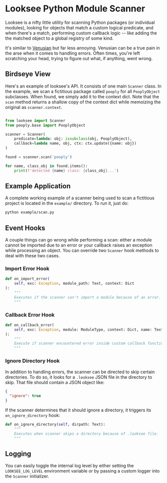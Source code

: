 # Looksee Python Module Scanner
Looksee is a nifty little utility for scanning Python packages (or individual
modules), looking for objects that match a custom logical predicate, and when
there's a match, performing custom callback logic -- like adding the the matched
object to a global registry of some kind.

It's similar to
[Venusian](https://docs.pylonsproject.org/projects/venusian/en/latest/) but far
less annoying. Venusian can be a true pain in the arse when it comes to handling
errors. Often times, you're left scratching your head, trying to figure out
what, if anything, went wrong.

## Birdseye View
Here's an example of looksee's API. It consists of one main `Scanner` class. In
the example, we scan a fictitious package called `pooply` for all `PooplyObject`
subclasses. When found, we simply add it to the context dict. Note that the
`scan` method returns a shallow copy of the context dict while memoizing the
original as `scanner.context`.


```python

from looksee import Scanner
from pooply.base import PooplyObject

scanner = Scanner(
    predicate=lambda: obj: issubclass(obj, PooplyObject),
    callback=lambda name, obj, ctx: ctx.update({name: obj})
)

found = scanner.scan('pooply')

for name, class_obj in found.items():
    print(f'detected {name} class: {class_obj}...')
```

## Example Application
A complete working example of a scanner being used to scan a fictitious project
is located in the `example/` directory. To run it, just do: 
```sh
python example/scan.py
```

## Event Hooks
A couple things can go wrong while performing a scan: either a module cannot be
imported due to an error or your callback raises an exception while processing
an object. You can override two `Scanner` hook methods to deal with these two
cases.

### Import Error Hook
```python
def on_import_error(
    self, exc: Exception, module_path: Text, context: Dict
):
    """
    Executes if the scanner can't import a module because of an error.
    """
````

### Callback Error Hook
```python
def on_callback_error(
    self, exc: Exception, module: ModuleType, context: Dict, name: Text, obj: Any
):
    """
    Execute if scanner encountered error inside custom callback function
    """
````

### Ignore Directory Hook
In addition to handling errors, the scanner can be directed to skip certain
directories. To do so, it looks for a `.looksee` JSON file in the directory to
skip. That file should contain a JSON object like:
```json
{
  "ignore": true
}
```

If the scanner determines that it should ignore a directory, it triggers its
`on_ignore_directory` hook:
```python
def on_ignore_directory(self, dirpath: Text):
    """
    Executes when scanner skips a directory because of .looksee file.
    """
```

## Logging
You can easily toggle the internal log level by either setting the
`LOOKSEE_LOG_LEVEL` environment variable or by passing a custom logger into the
`Scanner` initializer.